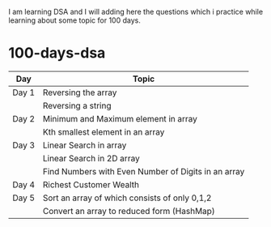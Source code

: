 I am learning DSA and I will adding here the questions which i practice while learning about some topic for 100 days.

# 100-days-dsa
| Day    | Topic  
|--------|---------
| Day 1  | Reversing the array
|        |Reversing a string  
| Day 2  |Minimum and Maximum element in array
|        |Kth smallest element in an array
| Day 3 | Linear Search in array
|       | Linear Search in 2D array
|       | Find Numbers with Even Number of Digits in an array
| Day 4  |Richest Customer Wealth
| Day 5  | Sort an array of which consists of only 0,1,2
|        | Convert an array to reduced form (HashMap)
